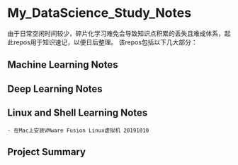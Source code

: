 # My_DataScience_Study_Notes
由于日常空闲时间较少，碎片化学习难免会导致知识点积累的丢失且难成体系，起此repos用于知识速记，以便日后整理。
该repos包括以下几大部分：

## Machine Learning Notes
## Deep Learning Notes
## Linux and Shell Learning Notes
	- 在Mac上安装VMware Fusion Linux虚拟机 20191010

## Project Summary

